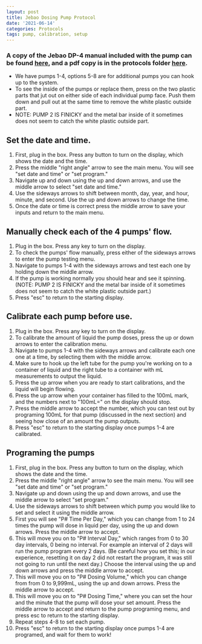 ```yaml
---
layout: post
title: Jebao Dosing Pump Protocol
date: '2021-06-14'
categories: Protocols
tags: pump, calibration, setup
---
```

### A copy of the Jebao DP-4 manual included with the pump can be found [here](https://www.fish-street.com/manual/jebaodosingpump.pdf), and a pdf copy is in the protocols folder [here](https://github.com/atho1803/AT_Putnam_Lab_Notebook/blob/master/protocols/JebaoDosingPumpManual.pdf).

- We have pumps 1-4, options 5-8 are for additional pumps you can hook up to the system.
- To see the inside of the pumps or replace them, press on the two plastic parts that jut out on either side of each individual pump face. Push them down and pull out at the same time to remove the white plastic outside part.
- NOTE: PUMP 2 IS FINICKY and the metal bar inside of it sometimes does not seem to catch the white plastic outside part.

## Set the date and time.

1. First, plug in the box. Press any button to turn on the display, which shows the date and the time.
2. Press the middle "right angle" arrow to see the main menu. You will see "set date and time" or "set program."
3. Navigate up and down using the up and down arrows, and use the middle arrow to select "set date and time."
4. Use the sideways arrows to shift between month, day, year, and hour, minute, and second. Use the up and down arrows to change the time.
5. Once the date or time is correct press the middle arrow to save your inputs and return to the main menu.

## Manually check each of the 4 pumps' flow.

1. Plug in the box. Press any key to turn on the display.
2. To check the pumps' flow manually, press either of the sideways arrows to enter the pump testing menu.
3. Navigate to pumps 1-4 with the sideways arrows and test each one by holding down the middle arrow.
4. If the pump is working normally you should hear and see it spinning. (NOTE: PUMP 2 IS FINICKY and the metal bar inside of it sometimes does not seem to catch the white plastic outside part.)
5. Press "esc" to return to the starting display.

## Calibrate each pump before use.

1. Plug in the box. Press any key to turn on the display.
2. To calibrate the amount of liquid the pump doses, press the up or down arrows to enter the calibration menu.
3. Navigate to pumps 1-4 with the sideways arrows and calibrate each one one at a time, by selecting them with the middle arrow.
4. Make sure to hook up the left tube for the pump you're working on to a container of liquid and the right tube to a container with mL measurements to output the liquid.
5. Press the up arrow when you are ready to start calibrations, and the liquid will begin flowing.
6. Press the up arrow when your container has filled to the 100mL mark, and the numbers next to "100mL=" on the display should stop.
7. Press the middle arrow to accept the number, which you can test out by programing 100mL for that pump (discussed in the next section) and seeing how close of an amount the pump outputs.
8. Press "esc" to return to the starting display once pumps 1-4 are calibrated.

## Programing the pumps

1. First, plug in the box. Press any button to turn on the display, which shows the date and the time.
2. Press the middle "right angle" arrow to see the main menu. You will see "set date and time" or "set program."
3. Navigate up and down using the up and down arrows, and use the middle arrow to select "set program."
4. Use the sideways arrows to shift between which pump you would like to set and select it using the middle arrow.
5. First you will see "P# Time Per Day," which you can change from 1 to 24 times the pump will dose in liquid per day, using the up and down arrows. Press the middle arrow to accept.
6. This will move you on to "P# Interval Day," which ranges from 0 to 30 day intervals, 0 being no interval. For example an interval of 2 days will run the pump program every 2 days. (Be careful how you set this; in our experience, resetting it on day 2 did not restart the program, it was still not going to run until the next day.) Choose the interval using the up and down arrows and press the middle arrow to accept.
7. This will move you on to "P# Dosing Volume," which you can change from from 0 to 9,999mL, using the up and down arrows. Press the middle arrow to accept.
8. This will move you on to "P# Dosing Time," where you can set the hour and the minute that the pump will dose your set amount. Press the middle arrow to accept and return to the pump programing menu, and press esc to return to the starting display.
9. Repeat steps 4-8 to set each pump.
10. Press "esc" to return to the starting display once pumps 1-4 are programed, and wait for them to work!
